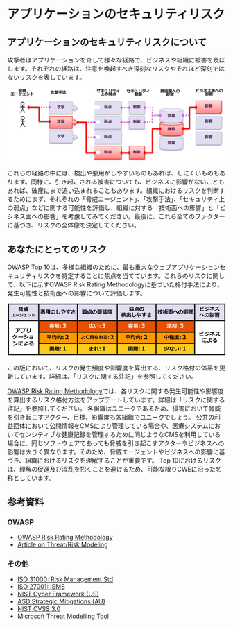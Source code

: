 # アプリケーションのセキュリティリスク

## アプリケーションのセキュリティリスクについて
攻撃者はアプリケーションを介して様々な経路で、ビジネスや組織に被害を及ぼします。それぞれの経路は、注意を喚起すべき深刻なリスクやそれほど深刻ではないリスクを表しています。

![0x10-risk-1](images/0x10-risk-1.png)

これらの経路の中には、検出や悪用がしやすいものもあれば、しにくいものもあります。同様に、引き起こされる被害についても、ビジネスに影響がないこともあれば、破産にまで追い込まれることもあります。組織におけるリスクを判断するためにまず、それぞれの「脅威エージェント」、「攻撃手法」、「セキュリティ上の弱点」などに関する可能性を評価し、組織に対する「技術面への影響」と「ビシネス面への影響」を考慮してみてください。最後に、これら全てのファクターに基づき、リスクの全体像を決定してください。


## あなたにとってのリスク

OWASP Top 10は、多様な組織のために、最も重大なウェブアプリケーションセキュリティリスクを特定することに焦点を当てています。これらのリスクに関して、以下に示すOWASP Risk Rating Methodologyに基づいた格付手法により、発生可能性と技術面への影響について評価します。  

![0x10-risk-2](images/0x10-risk-2.png)

この版において、リスクの発生頻度や影響度を算出する、リスク格付の体系を更新しています。詳細は、「リスクに関する注記」を参照してください。

[OWASP Risk Rating Methodology](https://owasp.org/www-community/OWASP_Risk_Rating_Methodology)では、各リスクに関する発生可能性や影響度を算出するリスク格付方法をアップデートしています。詳細は「リスクに関する注記」を参照してください。
各組織はユニークであるため、侵害において脅威を引き起こすアクター、目標、影響度も各組織でユニークでしょう。
公共の利益団体において公開情報をCMSにより管理している場合や、医療システムにおいてセンシティブな健康記録を管理するために同じようなCMSを利用している場合に、同じソフトウェアであっても脅威を引き起こすアクターやビジネスへの影響は大きく異なります。そのため、脅威エージェントやビジネスへの影響に基づき、組織におけるリスクを理解することが重要です。
Top 10におけるリスクは、理解の促進及び混乱を招くことを避けるため、可能な限りCWEに沿った名称としています。

## 参考資料
### OWASP
- [OWASP Risk Rating Methodology](https://owasp.org/www-community/OWASP_Risk_Rating_Methodology)
- [Article on Threat/Risk Modeling](https://owasp.org/www-community/Threat_Modeling)

### その他
- [ISO 31000: Risk Management Std](https://www.iso.org/iso-31000-risk-management.html)
- [ISO 27001: ISMS](https://www.iso.org/isoiec-27001-information-security.html)
- [NIST Cyber Framework (US)](https://www.nist.gov/cybersecurity-framework)
- [ASD Strategic Mitigations (AU)](https://www.cyber.gov.au/acsc/view-all-content/publications/strategies-mitigate-cyber-security-incidents)
- [NIST CVSS 3.0](https://nvd.nist.gov/vuln-metrics/cvss/v3-calculator)
- [Microsoft Threat Modelling Tool](https://www.microsoft.com/en-us/download/details.aspx?id=49168)
